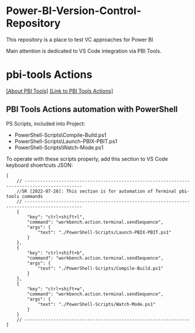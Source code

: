 # Power-BI-Version-Control-Repository
This repository is a place to test VC approaches for Power BI


Main attention is dedicated to VS Code integration via PBI Tools.       

# pbi-tools Actions 
[[About PBI Tools]](https://pbi.tools/)
        [[Link to PBI Tools Actions]](https://toolkit.action-bi.com/pbi-tools/usage.html)

## PBI Tools Actions automation with PowerShell
PS Scripts, included into Project:
* PowerShell-Scripts\Compile-Build.ps1
* PowerShell-Scripts\Launch-PBIX-PBIT.ps1
* PowerShell-Scripts\Watch-Mode.ps1

To operate with these scripts properly, add this section to VS Code keyboard shoertcuts JSON:

```// Place your key bindings in this file to override the defaultsauto[]
[
    // --------------------------------------------------------------------------------------------
    //SR [2022-07-28]: This section is for automation of Terminal pbi-tools commands
    // --------------------------------------------------------------------------------------------
    {
        "key": "ctrl+shift+l",
        "command": "workbench.action.terminal.sendSequence",
        "args": {
            "text": "./PowerShell-Scripts/Launch-PBIX-PBIT.ps1"
        }
    },
    {
        "key": "ctrl+shift+b",
        "command": "workbench.action.terminal.sendSequence",
        "args": {
            "text": "./PowerShell-Scripts/Compile-Build.ps1"
        }
    },
    {
        "key": "ctrl+shift+w",
        "command": "workbench.action.terminal.sendSequence",
        "args": {
            "text": "./PowerShell-Scripts/Watch-Mode.ps1"
        }
    }
    // ---------------------------------------------------------------
]
```
